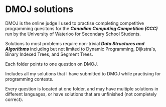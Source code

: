 # DMOJ solutions

DMOJ is the online judge I used to practise completing competitive programming quesitons for the <i><b>Canadian Computing Competition (CCC)</b></i> run by the University of Waterloo for Secondary School Students.

Solutions to most problems require non-trivial <b><i>Data Structures and Algorithms </i></b> including but not limited to Dynamic Programming, Dijkstra's, Binary Indexed Trees, and Segment Trees.

Each folder points to one question on DMOJ.

Includes all my solutions that I have submitted to DMOJ while practising for programming contests.

Every question is located at one folder, and may have multiple solutions in different languages, or have solutions that are unfinished (not completely correct).

